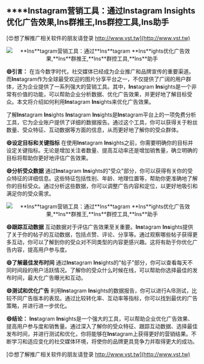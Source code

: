 ## ****Ins**tagram营销工具：通过**Ins**tagram **Ins**ights优化广告效果,**Ins**群推王,**Ins**群控工具,**Ins**助手**

[😍想了解推广相关软件的朋友请登录 http://www.vst.tw](http://www.vst.tw)

 <center><img src="https://vst.tw/MP4/tuiguang/png/1.png" alt="**Ins**tagram营销工具：通过**Ins**tagram **Ins**ights优化广告效果,**Ins**群推王,**Ins**群控工具,**Ins**助手"></center>

**😄引言：**
在当今数字时代，社交媒体已经成为企业推广和品牌宣传的重要渠道。而**Ins**tagram作为全球最受欢迎的图片分享平台之一，不仅提供了广阔的用户群体，还为企业提供了一系列强大的营销工具。其中，**Ins**tagram **Ins**ights是一个非常有价值的功能，可以帮助企业分析数据、优化广告效果，并更好地了解目标受众。本文将介绍如何利用**Ins**tagram **Ins**ights来优化广告效果。

了解**Ins**tagram **Ins**ights
**Ins**tagram **Ins**ights是**Ins**tagram平台上的一项免费分析工具，它为企业账户提供了详细的数据报告。通过这个工具，你可以获得关于粉丝数量、受众特征、互动数据等方面的信息，从而更好地了解你的受众群体。

**😄设定目标和关键指标**
在使用**Ins**tagram **Ins**ights之前，你需要明确你的目标并设定关键指标。无论是增加关注者数量、提高互动率还是增加销售量，确立明确的目标将帮助你更好地评估广告效果。

**😄分析受众数据**
通过**Ins**tagram **Ins**ights的"受众"部分，你可以获得有关你的受众特征的详细信息。这些特征包括性别、年龄、地理位置等，帮助你更准确地了解你的目标受众。通过分析这些数据，你可以调整广告内容和定位，以更好地吸引和满足你的受众需求。

 <center><img src="https://vst.tw/MP4/tuiguang/png/6.png" alt="**Ins**tagram营销工具：通过**Ins**tagram **Ins**ights优化广告效果,**Ins**群推王,**Ins**群控工具,**Ins**助手"></center>

**😄跟踪互动数据**
互动数据对于评估广告效果至关重要。**Ins**tagram **Ins**ights提供了关于你的帖子的互动数据，包括点赞、评论、分享等。通过观察哪些帖子获得更多互动，你可以了解到你的受众对不同类型的内容更感兴趣。这将有助于你优化广告内容，提高用户参与度。

**😄了解最佳发布时间**
通过**Ins**tagram **Ins**ights的"帖子"部分，你可以查看每天不同时间段的用户活跃情况。了解你的受众什么时候在线，可以帮助你选择最佳的发布时间，最大化广告曝光和互动。

**😄测试和优化广告**
利用**Ins**tagram **Ins**ights的数据报告，你可以进行A/B测试，比较不同广告版本的表现。通过比较转化率、互动率等指标，你可以找到最优的广告策略，并进行进一步优化。

**😄结论：**
**Ins**tagram **Ins**ights是一个强大的工具，可以帮助企业优化广告效果、提高用户参与度和销售量。通过深入了解你的受众特征、跟踪互动数据、选择最佳发布时间，并进行测试和优化，你将能够在**Ins**tagram上获得更好的营销结果。不断学习和适应变化的社交媒体环境，将使你的品牌更具竞争力并取得更大的成功。

[😍想了解推广相关软件的朋友请登录 http://www.vst.tw](http://www.vst.tw)



